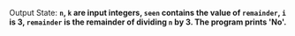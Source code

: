 Output State: **`n`, `k` are input integers, `seen` contains the value of `remainder`, `i` is 3, `remainder` is the remainder of dividing `n` by 3. The program prints 'No'.**